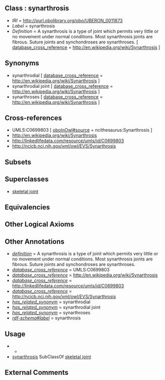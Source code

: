 
## Class : synarthrosis

 * *IRI* = http://purl.obolibrary.org/obo/UBERON_0011873
 * *Label* = synarthrosis
 * *Definition* = A synarthrosis is a type of joint which permits very little or no movement under normal conditions. Most synarthrosis joints are fibrous. Suture joints and synchondroses are synarthroses. [ [database_cross_reference](../../ef/oboInOwl#hasDbXref.md) = http://en.wikipedia.org/wiki/Synarthrosis ]

## Synonyms

 * synarthrodial [ [database_cross_reference](../../ef/oboInOwl#hasDbXref.md) = http://en.wikipedia.org/wiki/Synarthrosis ]
 * synarthrodial joint [ [database_cross_reference](../../ef/oboInOwl#hasDbXref.md) = http://en.wikipedia.org/wiki/Synarthrosis ]
 * synarthroses [ [database_cross_reference](../../ef/oboInOwl#hasDbXref.md) = http://en.wikipedia.org/wiki/Synarthrosis ]

## Cross-references

 * UMLS:C0699803 [ [oboInOwl#source](../../ce/oboInOwl#source.md) = ncithesaurus:Synarthrosis ]
 * http://en.wikipedia.org/wiki/Synarthrosis
 * http://linkedlifedata.com/resource/umls/id/C0699803
 * http://ncicb.nci.nih.gov/xml/owl/EVS/Synarthrosis

## Subsets


## Superclasses

 * [skeletal joint](../../UBERON/82/UBERON_0000982.md)

## Equivalencies


## Other Logical Axioms


## Other Annotations

 * *[definition](../../IAO/15/IAO_0000115.md)* = A synarthrosis is a type of joint which permits very little or no movement under normal conditions. Most synarthrosis joints are fibrous. Suture joints and synchondroses are synarthroses.
 * *[database_cross_reference](../../ef/oboInOwl#hasDbXref.md)* = UMLS:C0699803
 * *[database_cross_reference](../../ef/oboInOwl#hasDbXref.md)* = http://en.wikipedia.org/wiki/Synarthrosis
 * *[database_cross_reference](../../ef/oboInOwl#hasDbXref.md)* = http://linkedlifedata.com/resource/umls/id/C0699803
 * *[database_cross_reference](../../ef/oboInOwl#hasDbXref.md)* = http://ncicb.nci.nih.gov/xml/owl/EVS/Synarthrosis
 * *[has_related_synonym](../../ym/oboInOwl#hasRelatedSynonym.md)* = synarthrodial
 * *[has_related_synonym](../../ym/oboInOwl#hasRelatedSynonym.md)* = synarthrodial joint
 * *[has_related_synonym](../../ym/oboInOwl#hasRelatedSynonym.md)* = synarthroses
 * *[rdf-schema#label](../../el/rdf-schema#label.md)* = synarthrosis

## Usage

 * -
 * [synarthrosis](../../UBERON/73/UBERON_0011873.md) SubClassOf [skeletal joint](../../UBERON/82/UBERON_0000982.md)

## External Comments

